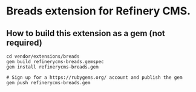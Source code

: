# Breads extension for Refinery CMS.

## How to build this extension as a gem (not required)

    cd vendor/extensions/breads
    gem build refinerycms-breads.gemspec
    gem install refinerycms-breads.gem

    # Sign up for a https://rubygems.org/ account and publish the gem
    gem push refinerycms-breads.gem
